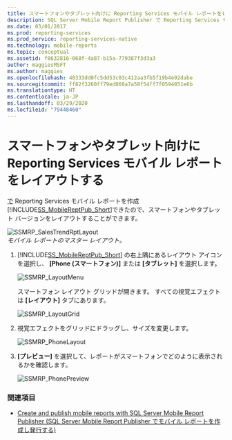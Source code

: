 ```yaml
---
title: スマートフォンやタブレット向けに Reporting Services モバイル レポートをレイアウトする | Microsoft Docs
description: SQL Server Mobile Report Publisher で Reporting Services モバイル レポートを作成したので、電話やタブレット バージョンをレイアウトすることができます。
ms.date: 03/01/2017
ms.prod: reporting-services
ms.prod_service: reporting-services-native
ms.technology: mobile-reports
ms.topic: conceptual
ms.assetid: f8632816-068f-4a87-b15a-779387f3d3a3
author: maggiesMSFT
ms.author: maggies
ms.openlocfilehash: 40333dd0fc5dd53c03c412aa3fb5f19b4e92dabe
ms.sourcegitcommit: ff82f3260ff79ed860a7a58f54ff7f0594851e6b
ms.translationtype: HT
ms.contentlocale: ja-JP
ms.lasthandoff: 03/29/2020
ms.locfileid: "79448460"
---
```

# <a name="lay-out-a-reporting-services-mobile-report-for-phone-or-tablet"></a>スマートフォンやタブレット向けに Reporting Services モバイル レポートをレイアウトする
[で](../../reporting-services/mobile-reports/create-a-reporting-services-mobile-report.md) Reporting Services モバイル レポートを作成 [!INCLUDE[SS_MobileReptPub_Short](../../includes/ss-mobilereptpub-long.md)]できたので、スマートフォンやタブレット バージョンをレイアウトすることができます。  
  
![SSMRP_SalesTrendRptLayout](../../reporting-services/mobile-reports/media/ssmrp-salestrendrptlayout.png)   
*モバイル レポートのマスター レイアウト。*  
  
1. [!INCLUDE[SS_MobileReptPub_Short](../../includes/ss-mobilereptpub-short.md)] の右上隅にあるレイアウト アイコンを選択し、 **[Phone (スマートフォン)]** または **[タブレット]** を選択します。  
  
   ![SSMRP_LayoutMenu](../../reporting-services/mobile-reports/media/ssmrp-layoutmenu.png)  
     
   スマートフォン レイアウト グリッドが開きます。 すべての視覚エフェクトは **[レイアウト]** タブにあります。  
     
   ![SSMRP_LayoutGrid](../../reporting-services/mobile-reports/media/ssmrp-layoutgrid.png)  
     
2. 視覚エフェクトをグリッドにドラッグし、サイズを変更します。  
  
   ![SSMRP_PhoneLayout](../../reporting-services/mobile-reports/media/ssmrp-phonelayout.png)  
     
3. **[プレビュー]** を選択して、レポートがスマートフォンでどのように表示されるかを確認します。  
  
   ![SSMRP_PhonePreview](../../reporting-services/mobile-reports/media/ssmrp-phonepreview.png)  
  
### <a name="see-also"></a>関連項目  
- [Create and publish mobile reports with SQL Server Mobile Report Publisher (SQL Server Mobile Report Publisher でモバイル レポートを作成し発行する)](../../reporting-services/mobile-reports/create-mobile-reports-with-sql-server-mobile-report-publisher.md)  
  
  
